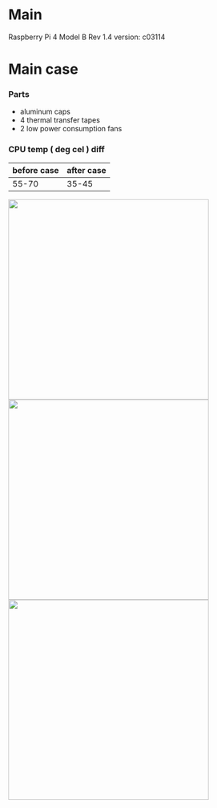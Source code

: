 
# Main
Raspberry Pi 4 Model B Rev 1.4 version: c03114

# Main case
### Parts

 - aluminum caps 
 - 4 thermal transfer tapes 
 - 2 low power consumption fans

### CPU temp ( deg cel ) diff
| before case | after case |
|--|--|
| 55-70 | 35-45 |


<img src="https://github.com/yerkopi/hardware/assets/79029454/3d2abb7a-6316-4afc-a1ba-314023308bc1" height="400"/>
<img src="https://github.com/yerkopi/hardware/assets/79029454/558bd858-3587-40f6-a84f-c1d0b1b9e9cc" height="400"/>
<img src="https://github.com/yerkopi/hardware/assets/79029454/a5d580b1-5d8d-47ef-81fa-3f7e7eed9e31" height="400"/>


